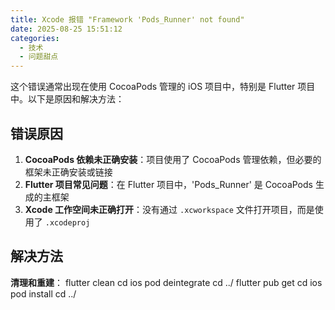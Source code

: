 ```yaml
---
title: Xcode 报错 "Framework 'Pods_Runner' not found"
date: 2025-08-25 15:51:12
categories:
  - 技术
  - 问题甜点
---
```

这个错误通常出现在使用 CocoaPods 管理的 iOS 项目中，特别是 Flutter 项目中。以下是原因和解决方法：

## 错误原因
1. **CocoaPods 依赖未正确安装**：项目使用了 CocoaPods 管理依赖，但必要的框架未正确安装或链接  
2. **Flutter 项目常见问题**：在 Flutter 项目中，'Pods_Runner' 是 CocoaPods 生成的主框架
3. **Xcode 工作空间未正确打开**：没有通过 `.xcworkspace` 文件打开项目，而是使用了 `.xcodeproj`
## 解决方法
 **清理和重建**：
    flutter clean
    cd ios
    pod deintegrate
    cd ../
    flutter pub get
    cd ios
    pod install
    cd ../